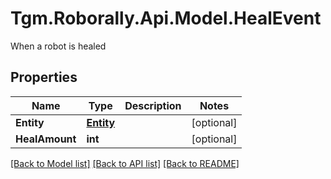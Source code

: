 # Tgm.Roborally.Api.Model.HealEvent
When a robot is healed
## Properties

Name | Type | Description | Notes
------------ | ------------- | ------------- | -------------
**Entity** | [**Entity**](Entity.md) |  | [optional] 
**HealAmount** | **int** |  | [optional] 

[[Back to Model list]](../README.md#documentation-for-models) [[Back to API list]](../README.md#documentation-for-api-endpoints) [[Back to README]](../README.md)

